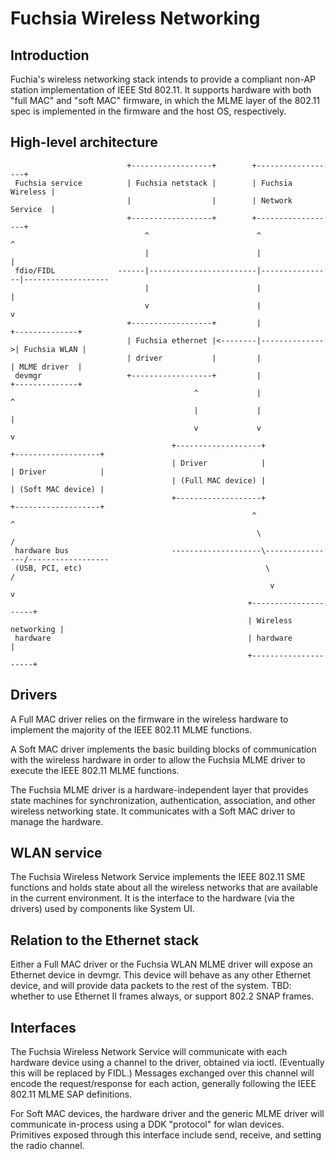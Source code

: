 # Fuchsia Wireless Networking

## Introduction

Fuchia's wireless networking stack intends to provide a compliant non-AP station
implementation of IEEE Std 802.11. It supports hardware with both "full MAC" and
"soft MAC" firmware, in which the MLME layer of the 802.11 spec is implemented
in the firmware and the host OS, respectively.

## High-level architecture

```
                          +------------------+        +------------------+
 Fuchsia service          | Fuchsia netstack |        | Fuchsia Wireless |
                          |                  |        | Network Service  |
                          +------------------+        +------------------+
                              ^                        ^                ^
                              |                        |                |
 fdio/FIDL              ------|------------------------|----------------|-------------------
                              |                        |                |
                              v                        |                v
                          +------------------+         |               +--------------+
                          | Fuchsia ethernet |<--------|-------------->| Fuchsia WLAN |
                          | driver           |         |               | MLME driver  |
 devmgr                   +------------------+         |               +--------------+
                                         ^             |                    ^
                                         |             |                    |
                                         v             v                    v
                                    +-------------------+              +-------------------+
                                    | Driver            |              | Driver            |
                                    | (Full MAC device) |              | (Soft MAC device) |
                                    +-------------------+              +-------------------+
                                                      ^                    ^
                                                       \                  /
 hardware bus                       --------------------\----------------/------------------
 (USB, PCI, etc)                                         \              /
                                                          v            v
                                                     +---------------------+
                                                     | Wireless networking |
 hardware                                            | hardware            |
                                                     +---------------------+
```


## Drivers

A Full MAC driver relies on the firmware in the wireless hardware to implement
the majority of the IEEE 802.11 MLME functions.

A Soft MAC driver implements the basic building blocks of communication with the
wireless hardware in order to allow the Fuchsia MLME driver to execute the IEEE
802.11 MLME functions.

The Fuchsia MLME driver is a hardware-independent layer that provides state
machines for synchronization, authentication, association, and other wireless
networking state. It communicates with a Soft MAC driver to manage the hardware.

## WLAN service

The Fuchsia Wireless Network Service implements the IEEE 802.11 SME functions
and holds state about all the wireless networks that are available in the
current environment. It is the interface to the hardware (via the drivers) used
by components like System UI.

## Relation to the Ethernet stack

Either a Full MAC driver or the Fuchsia WLAN MLME driver will expose an Ethernet
device in devmgr. This device will behave as any other Ethernet device, and will
provide data packets to the rest of the system. TBD: whether to use Ethernet II
frames always, or support 802.2 SNAP frames.

## Interfaces

The Fuchsia Wireless Network Service will communicate with each hardware device
using a channel to the driver, obtained via ioctl. (Eventually this will be
replaced by FIDL.) Messages exchanged over this channel will encode the
request/response for each action, generally following the IEEE 802.11 MLME SAP
definitions.

For Soft MAC devices, the hardware driver and the generic MLME driver will
communicate in-process using a DDK "protocol" for wlan devices. Primitives
exposed through this interface include send, receive, and setting the radio
channel.
